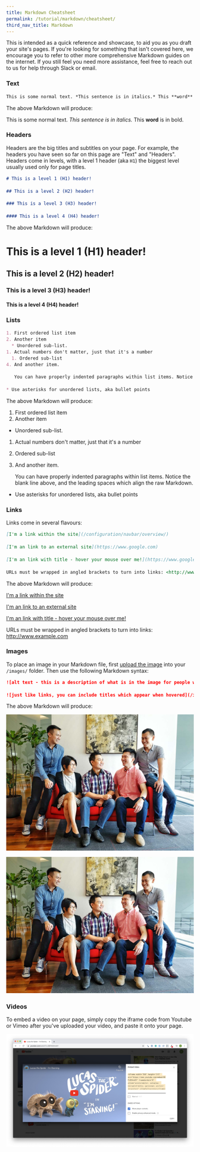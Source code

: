 ```yaml
---
title: Markdown Cheatsheet
permalink: /tutorial/markdown/cheatsheet/
third_nav_title: Markdown
---
```

This is intended as a quick reference and showcase, to aid you as you draft your site's pages. If you're looking for something that isn't covered here, we encourage you to refer to other more comprehensive Markdown guides on the internet. If you still feel you need more assistance, feel free to reach out to us for help through Slack or email.

### Text

```markdown
This is some normal text. *This sentence is in italics.* This **word** is in bold.
```

The above Markdown will produce:

This is some normal text. *This sentence is in italics.* This **word** is in bold.

### Headers

Headers are the big titles and subtitles on your page. For example, the headers you have seen so far on this page are "Text" and "Headers". Headers come in levels, with a level 1 header (aka `H1`) the biggest level usually used only for page titles.

```markdown
# This is a level 1 (H1) header!

## This is a level 2 (H2) header!

### This is a level 3 (H3) header!

#### This is a level 4 (H4) header!
```

The above Markdown will produce:

# This is a level 1 (H1) header!

## This is a level 2 (H2) header!

### This is a level 3 (H3) header!

#### This is a level 4 (H4) header!

### Lists

```markdown
1. First ordered list item
2. Another item
  * Unordered sub-list. 
1. Actual numbers don't matter, just that it's a number
  1. Ordered sub-list
4. And another item.

   You can have properly indented paragraphs within list items. Notice the blank line above, and the 3 leading spaces which align the raw Markdown.

* Use asterisks for unordered lists, aka bullet points
```

The above Markdown will produce:

1. First ordered list item
2. Another item
  * Unordered sub-list. 
1. Actual numbers don't matter, just that it's a number
  1. Ordered sub-list
4. And another item.

   You can have properly indented paragraphs within list items. Notice the blank line above, and the leading spaces which align the raw Markdown.

* Use asterisks for unordered lists, aka bullet points

### Links

Links come in several flavours:

```markdown
[I'm a link within the site](/configuration/navbar/overview/)

[I'm an link to an external site](https://www.google.com)

[I'm an link with title - hover your mouse over me!](https://www.google.com "Google's Homepage")

URLs must be wrapped in angled brackets to turn into links: <http://www.example.com>
```

The above Markdown will produce:

[I'm a link within the site](/configuration/navbar/overview/)

[I'm an link to an external site](https://www.google.com)

[I'm an link with title - hover your mouse over me!](https://www.google.com "Google's Homepage")

URLs must be wrapped in angled brackets to turn into links: <http://www.example.com>

### Images

To place an image in your Markdown file, first [upload the image](/github-repository/uploading-a-file/) into your `/images/` folder. Then use the following Markdown syntax:

```markdown
![alt text - this is a description of what is in the image for people with visual impairments using screen readers](/images/isomer-logo.svg)

![just like links, you can include titles which appear when hovered](/images/isomer-logo.svg "Isomer Logo")
```

The above Markdown will produce:

![alt text - this is a description of what is in the image for people with visual impairments using screen readers](/images/sample-image.jpg)

![just like links, you can include titles which appear when hovered](/images/sample-image.jpg "Sample Image")

### Videos

To embed a video on your page, simply copy the iframe code from Youtube or Vimeo after you've uploaded your video, and paste it onto your page. 

![image of iframe code on youtube](/images/video.png)
